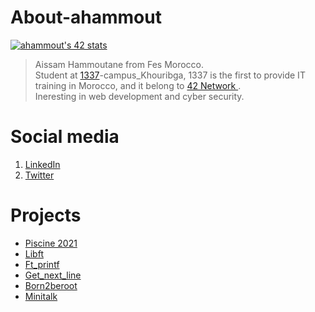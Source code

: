 # About-ahammout

[![ahammout's 42 stats](https://badge.mediaplus.ma/binary/ahammout)](https://github.com/oakoudad/badge42)

>   Aissam Hammoutane from Fes Morocco. \
>   Student at <a href = "https://1337.ma/en/">1337</a>-campus_Khouribga, 1337 is the first to provide IT training in Morocco, and it belong to <a href = "https://42.fr/en/homepage/"> 42 Network </a>.\
>   Ineresting in web development and cyber security. 


# Social media

<ol>
  <li> <a href ="https://www.linkedin.com/in/aissam-hammoutane-9968341b8/">LinkedIn</a></li>
  <li> <a href ="https://twitter.com/Archer_4l554lYl">Twitter</a></li>
</ol>

# Projects
<ul>
    <li> <a href= "https://github.com/ahammout/1337_Pool.git">Piscine 2021 </a> </li>
    <li> <a href= "https://github.com/ahammout/Libft.git">Libft </a> </li>
    <li> <a href= "https://github.com/ahammout/ft_printf-.git">Ft_printf </a> </li>
    <li> <a href= "https://github.com/ahammout/get_next_line.git">Get_next_line </a> </li>
    <li> <a href= "https://github.com/ahammout/Born2beroot.git">Born2beroot </a> </li>
    <li> <a href= "https://github.com/ahammout/Minitalk.git">Minitalk </a> </li>
</ul>








